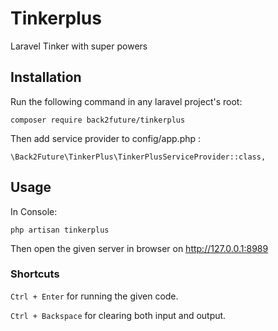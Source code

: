 # Tinkerplus
Laravel Tinker with super powers 

## Installation

Run the following command in any laravel project's root:

`composer require back2future/tinkerplus`

Then add service provider to config/app.php :

`\Back2Future\TinkerPlus\TinkerPlusServiceProvider::class,`

## Usage

In Console:

`php artisan tinkerplus`

Then open the given server in browser on http://127.0.0.1:8989

### Shortcuts

`Ctrl + Enter` for running the given code.

`Ctrl + Backspace` for clearing both input and output.
